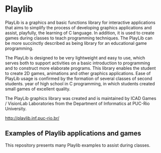 # Playlib
PlayLib is a graphics and basic functions library for interactive applications that aims to simplify the process of developing graphics applications and assist, playfully, the learning of C language. In addition, it is used to create games during classes to teach programming techniques. The PlayLib can be more succinctly described as being library for an educational game programming.

The PlayLib is designed to be very lightweight and easy to use, which serves both to support activities on a basic introduction to programming and to construct more elaborate programs. This library enables the student to create 2D games, animations and other graphics applications. Ease of PlayLib usage is confirmed by the formation of several classes of second students. year of high school in C programming, in which students created small games of excellent quality.

The PlayLib graphics library was created and is maintained by ICAD Games / VisionLab Laboratories from the Department of Informatics at PUC-Rio University.

http://playlib.inf.puc-rio.br/

Examples of Playlib applications and games
-
This repository presents many Playlib examples to assist during classes.
